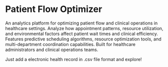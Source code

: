# Patient Flow Optimizer

An analytics platform for optimizing patient flow and clinical operations in healthcare settings. Analyze how appointment patterns, resource utilization, and environmental factors affect patient wait times and clinical efficiency. Features predictive scheduling algorithms, resource optimization tools, and multi-department coordination capabilities. Built for healthcare administrators and clinical operations teams.

Just add a electronic health record in .csv file format and explore!
